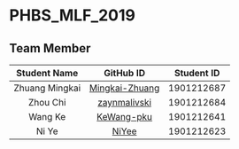 # PHBS_MLF_2019

## Team Member

Student Name | GitHub ID | Student ID
:---------:  |:---------:|:---------:
Zhuang Mingkai| [Mingkai-Zhuang](github.com/Mingkai-Zhuang/PHBS_MLF_2019/) |1901212687
Zhou Chi|[zaynmalivski](github.com/zaynmalivski/PHBS_MLF_2019/) | 1901212684
Wang Ke|[KeWang-pku](github.com/KeWang-pku/) | 1901212641
Ni Ye|[NiYee](github.com/NiYee/) | 1901212623
